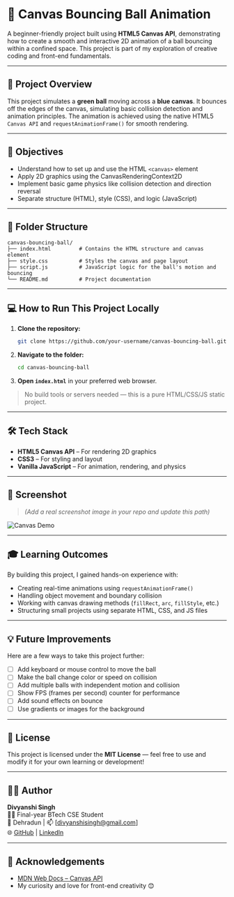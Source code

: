 # 🎾 Canvas Bouncing Ball Animation

A beginner-friendly project built using **HTML5 Canvas API**, demonstrating how to create a smooth and interactive 2D animation of a ball bouncing within a confined space. This project is part of my exploration of creative coding and front-end fundamentals.

---

## 🌟 Project Overview

This project simulates a **green ball** moving across a **blue canvas**. It bounces off the edges of the canvas, simulating basic collision detection and animation principles. The animation is achieved using the native HTML5 `Canvas API` and `requestAnimationFrame()` for smooth rendering.

---

## 🎯 Objectives

- Understand how to set up and use the HTML `<canvas>` element
- Apply 2D graphics using the CanvasRenderingContext2D
- Implement basic game physics like collision detection and direction reversal
- Separate structure (HTML), style (CSS), and logic (JavaScript)

---

## 📂 Folder Structure

```
canvas-bouncing-ball/
├── index.html         # Contains the HTML structure and canvas element
├── style.css          # Styles the canvas and page layout
├── script.js          # JavaScript logic for the ball's motion and bouncing
└── README.md          # Project documentation
```

---

## 💻 How to Run This Project Locally

1. **Clone the repository:**
   ```bash
   git clone https://github.com/your-username/canvas-bouncing-ball.git
   ```

2. **Navigate to the folder:**
   ```bash
   cd canvas-bouncing-ball
   ```

3. **Open `index.html`** in your preferred web browser.

> No build tools or servers needed — this is a pure HTML/CSS/JS static project.

---

## 🛠️ Tech Stack

- **HTML5 Canvas API** – For rendering 2D graphics
- **CSS3** – For styling and layout
- **Vanilla JavaScript** – For animation, rendering, and physics

---

## 📸 Screenshot

> *(Add a real screenshot image in your repo and update this path)*

![Canvas Demo](./screenshot.png)

---

## 🎓 Learning Outcomes

By building this project, I gained hands-on experience with:
- Creating real-time animations using `requestAnimationFrame()`
- Handling object movement and boundary collision
- Working with canvas drawing methods (`fillRect`, `arc`, `fillStyle`, etc.)
- Structuring small projects using separate HTML, CSS, and JS files

---

## 💡 Future Improvements

Here are a few ways to take this project further:
- [ ] Add keyboard or mouse control to move the ball
- [ ] Make the ball change color or speed on collision
- [ ] Add multiple balls with independent motion and collision
- [ ] Show FPS (frames per second) counter for performance
- [ ] Add sound effects on bounce
- [ ] Use gradients or images for the background

---

## 📜 License

This project is licensed under the **MIT License** — feel free to use and modify it for your own learning or development!

---

## 👩‍💻 Author

**Divyanshi Singh**  
👩‍🎓 Final-year BTech CSE Student  
📍 Dehradun | 📫 [divyanshisingh@gmail.com]  
🌐 [GitHub](https://github.com/divyanshi3012) | [LinkedIn](https://www.linkedin.com/in/divyanshi-singh-82634a224)

---

## 🙌 Acknowledgements

- [MDN Web Docs – Canvas API](https://developer.mozilla.org/en-US/docs/Web/API/Canvas_API)
- My curiosity and love for front-end creativity 😊
